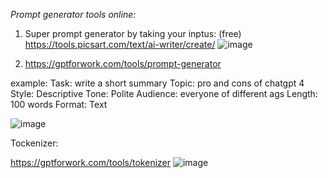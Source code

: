 *Prompt generator tools online:*

1. Super prompt generator by taking your inptus: (free)
https://tools.picsart.com/text/ai-writer/create/
![image](https://github.com/user-attachments/assets/349f45b1-b15e-4bd0-9c41-c3afc25ab5ac)

2. https://gptforwork.com/tools/prompt-generator

example: 
Task: write a short summary 
Topic: pro and cons of chatgpt 4
Style: Descriptive
Tone: Polite
Audience: everyone of different ags
Length: 100 words
Format: Text

![image](https://github.com/user-attachments/assets/2336caad-1b7c-4f32-8a50-316fb0a6663e)

Tockenizer:

https://gptforwork.com/tools/tokenizer 
![image](https://github.com/user-attachments/assets/9ae53418-0a23-4200-b3e9-b0cfc933c3b2)



